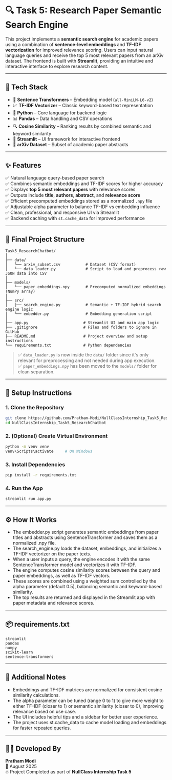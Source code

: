 # 🔍 Task 5: Research Paper Semantic Search Engine

This project implements a **semantic search engine** for academic papers using a combination of **sentence-level embeddings** and **TF-IDF vectorization** for improved relevance scoring. Users can input natural language queries and receive the top 5 most relevant papers from an arXiv dataset. The frontend is built with **Streamlit**, providing an intuitive and interactive interface to explore research content.

---

## 🚀 Tech Stack

- 🧠 **Sentence Transformers** – Embedding model (`all-MiniLM-L6-v2`)  
- 📈 **TF-IDF Vectorizer** – Classic keyword-based text representation  
- 🐍 **Python** – Core language for backend logic  
- 📊 **Pandas** – Data handling and CSV operations  
- 🔍 **Cosine Similarity** – Ranking results by combined semantic and keyword similarity  
- 🎯 **Streamlit** – UI framework for interactive frontend  
- 📝 **arXiv Dataset** – Subset of academic paper abstracts  

---

## ✨ Features

✅ Natural language query-based paper search  
✅ Combines semantic embeddings and TF-IDF scores for higher accuracy  
✅ Displays **top 5 most relevant papers** with relevance scores  
✅ Outputs include **title**, **authors**, **abstract**, and **relevance score**  
✅ Efficient precomputed embeddings stored as a normalized `.npy` file  
✅ Adjustable alpha parameter to balance TF-IDF vs embedding influence  
✅ Clean, professional, and responsive UI via Streamlit  
✅ Backend caching with `st.cache_data` for improved performance  

---

## 🧱 Final Project Structure

```
Task5_ResearchChatbot/
│
├── data/
│   └── arxiv_subset.csv           # Dataset (CSV format)
│   └── data_loader.py             # Script to load and preprocess raw JSON data into CSV
│
├── models/
│   └── paper_embeddings.npy       # Precomputed normalized embeddings (NumPy array)
│
├── src/
│   ├── search_engine.py           # Semantic + TF-IDF hybrid search engine logic
│   └── embedder.py                # Embedding generation script
│
├── app.py                        # Streamlit UI and main app logic
├── .gitignore                    # Files and folders to ignore in GitHub
├── README.md                     # Project overview and setup instructions
└── requirements.txt              # Python dependencies
```

> ✅ `data_loader.py` is now inside the `data/` folder since it's only relevant for preprocessing and not needed during app execution.  
> ✅ `paper_embeddings.npy` has been moved to the `models/` folder for clean separation.

---

## 🔧 Setup Instructions

### 1. Clone the Repository

```bash
git clone https://github.com/Pratham-Modi/NullClassInternship_Task5_ResearchChatbot
cd NullClassInternship_Task5_ResearchChatbot
```

### 2. (Optional) Create Virtual Environment

```bash
python -m venv venv
venv\Scripts\activate     # On Windows
```

### 3. Install Dependencies

```bash
pip install -r requirements.txt
```

### 4. Run the App

```bash
streamlit run app.py
```

---

## ⚙️ How It Works

- The embedder.py script generates semantic embeddings from paper titles and abstracts using SentenceTransformer and saves them as a normalized .npy file.
- The search_engine.py loads the dataset, embeddings, and initializes a TF-IDF vectorizer on the paper texts.
- When a user inputs a query, the engine encodes it with the same SentenceTransformer model and vectorizes it with TF-IDF.
- The engine computes cosine similarity scores between the query and paper embeddings, as well as TF-IDF vectors.
- These scores are combined using a weighted sum controlled by the alpha parameter (default 0.5), balancing semantic and keyword-based similarity.
- The top results are returned and displayed in the Streamlit app with paper metadata and relevance scores.

---

## 📦 requirements.txt

```
streamlit
pandas
numpy
scikit-learn
sentence-transformers
```

---

## 📌 Additional Notes

- Embeddings and TF-IDF matrices are normalized for consistent cosine similarity calculations.
- The alpha parameter can be tuned (range 0 to 1) to give more weight to either TF-IDF (closer to 1) or semantic similarity (closer to 0), improving relevance based on use case.
- The UI includes helpful tips and a sidebar for better user experience.
- The project uses st.cache_data to cache model loading and embeddings for faster repeated queries.

---

## 👨‍💻 Developed By

**Pratham Modi**  
📅 August 2025  
🔥 Project Completed as part of **NullClass Internship Task 5**
